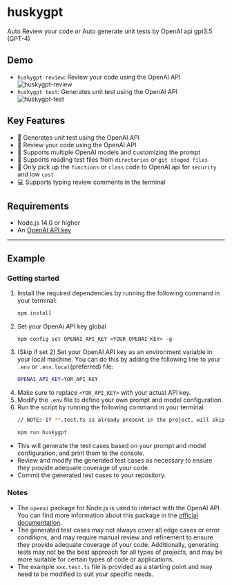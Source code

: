 # huskygpt
Auto Review your code or Auto generate unit tests by OpenAI api gpt3.5 (GPT-4)

## Demo
- `huskygpt review`: Review your code using the OpenAI API
  ![huskygpt-review](https://user-images.githubusercontent.com/105559892/229142794-a85a024c-faff-46cf-8de5-839aff983d9f.gif)
- `huskygpt test`: Generates unit test using the OpenAI API
  ![huskygpt-test](https://user-images.githubusercontent.com/105559892/229142867-fb5768dc-d2d6-429c-8a20-b2adec087b6d.gif)

## Key Features
- 🤖 Generates unit test using the OpenAI API
- 🤖 Review your code using the OpenAI API
- 🧠 Supports multiple OpenAI models and customizing the prompt
- 📂 Supports reading test files from `directories` or `git staged files`
- 🍺 Only pick up the `functions` or `class` code to OpenAI api for `security` and low `cost`
- 💻 Supports typing review comments in the terminal

## Requirements
- Node.js 14.0 or higher
- An [OpenAI API key](https://platform.openai.com/account/api-keys)

---

## Example

### Getting started
1. Install the required dependencies by running the following command in your terminal:
    ```bash
    npm install
    ```
1. Set your OpenAi API key global
    ```
    npm config set OPENAI_API_KEY <YOUR_OPENAI_KEY> -g
    ```
1. (Skip if set 2) Set your OpenAI API key as an environment variable in your local machine. You can do this by adding the following line to your `.env` or `.env.local`(preferred) file:
    ```bash
    OPENAI_API_KEY=YOR_API_KEY
    ```
1. Make sure to replace `<YOR_API_KEY>` with your actual API key.
1. Modify the `.env` file to define your own prompt and model configuration.
1. Run the script by running the following command in your terminal:
    ```bash
    // NOTE: If **.test.ts is already present in the project, will skip this file generation

    npm run huskygpt
    ```
- This will generate the test cases based on your prompt and model configuration, and print them to the console.
- Review and modify the generated test cases as necessary to ensure they provide adequate coverage of your code.
- Commit the generated test cases to your repository.

### Notes
- The `openai` package for Node.js is used to interact with the OpenAI API. You can find more information about this package in the [official documentation](https://github.com/openai/openai-node
).
- The generated test cases may not always cover all edge cases or error conditions, and may require manual review and refinement to ensure they provide adequate coverage of your code. Additionally, generating tests may not be the best approach for all types of projects, and may be more suitable for certain types of code or applications.
- The example `xxx.test.ts` file is provided as a starting point and may need to be modified to suit your specific needs.
